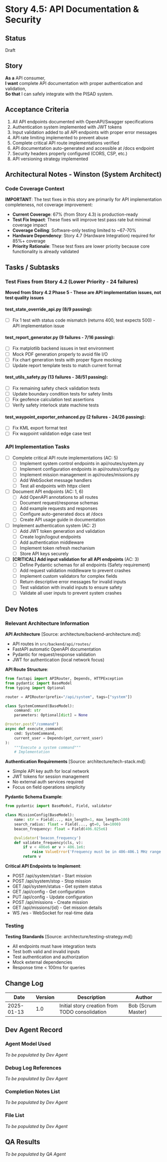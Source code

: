 # Story 4.5: API Documentation & Security

## Status

Draft

## Story

**As a** API consumer,  
**I want** complete API documentation with proper authentication and validation,  
**So that** I can safely integrate with the PISAD system.

## Acceptance Criteria

1. All API endpoints documented with OpenAPI/Swagger specifications
2. Authentication system implemented with JWT tokens
3. Input validation added to all API endpoints with proper error messages
4. API rate limiting implemented to prevent abuse
5. Complete critical API route implementations verified
6. API documentation auto-generated and accessible at /docs endpoint
7. Security headers properly configured (CORS, CSP, etc.)
8. API versioning strategy implemented

## Architectural Notes - Winston (System Architect)

### Code Coverage Context
**IMPORTANT**: The test fixes in this story are primarily for API implementation completeness, not coverage improvement:
- **Current Coverage**: 67% (from Story 4.3) is production-ready
- **Test Fix Impact**: These fixes will improve test pass rate but minimal coverage impact
- **Coverage Ceiling**: Software-only testing limited to ~67-70%
- **Hardware Dependency**: Story 4.7 (Hardware Integration) required for 85%+ coverage
- **Priority Rationale**: These test fixes are lower priority because core functionality is already validated

## Tasks / Subtasks

### Test Fixes from Story 4.2 (Lower Priority - 24 failures)

**Moved from Story 4.2 Phase 5 - These are API implementation issues, not test quality issues**

#### test_state_override_api.py (8/9 passing):

- [ ] Fix 1 test with status code mismatch (returns 400, test expects 500) - API implementation issue

#### test_report_generator.py (9 failures - 7/16 passing):

- [ ] Fix matplotlib backend issues in test environment
- [ ] Mock PDF generation properly to avoid file I/O
- [ ] Fix chart generation tests with proper figure mocking
- [ ] Update report template tests to match current format

#### test_utils_safety.py (13 failures - 38/51 passing):

- [ ] Fix remaining safety check validation tests
- [ ] Update boundary condition tests for safety limits
- [ ] Fix geofence calculation test assertions
- [ ] Verify safety interlock state machine tests

#### test_waypoint_exporter_enhanced.py (2 failures - 24/26 passing):

- [ ] Fix KML export format test
- [ ] Fix waypoint validation edge case test

### API Implementation Tasks

- [ ] Complete critical API route implementations (AC: 5)
  - [ ] Implement system control endpoints in api/routes/system.py
  - [ ] Implement configuration endpoints in api/routes/config.py
  - [ ] Implement mission management in api/routes/missions.py
  - [ ] Add WebSocket message handlers
  - [ ] Test all endpoints with httpx client
- [ ] Document API endpoints (AC: 1, 6)
  - [ ] Add OpenAPI annotations to all routes
  - [ ] Document request/response schemas
  - [ ] Add example requests and responses
  - [ ] Configure auto-generated docs at /docs
  - [ ] Create API usage guide in documentation
- [ ] Implement authentication system (AC: 2)
  - [ ] Add JWT token generation and validation
  - [ ] Create login/logout endpoints
  - [ ] Add authentication middleware
  - [ ] Implement token refresh mechanism
  - [ ] Store API keys securely
- [ ] **[CRITICAL] Add input validation for all API endpoints** (AC: 3)
  - [ ] Define Pydantic schemas for all endpoints (Safety requirement)
  - [ ] Add request validation middleware to prevent crashes
  - [ ] Implement custom validators for complex fields
  - [ ] Return descriptive error messages for invalid inputs
  - [ ] Test validation with invalid inputs to ensure safety
  - [ ] Validate all user inputs to prevent system crashes

## Dev Notes

### Relevant Architecture Information

**API Architecture** [Source: architecture/backend-architecture.md]:

- API routes in `src/backend/api/routes/`
- FastAPI automatic OpenAPI documentation
- Pydantic for request/response validation
- JWT for authentication (local network focus)

**API Route Structure**:

```python
from fastapi import APIRouter, Depends, HTTPException
from pydantic import BaseModel
from typing import Optional

router = APIRouter(prefix="/api/system", tags=["system"])

class SystemCommand(BaseModel):
    command: str
    parameters: Optional[dict] = None

@router.post("/command")
async def execute_command(
    cmd: SystemCommand,
    current_user = Depends(get_current_user)
):
    """Execute a system command"""
    # Implementation
```

**Authentication Requirements** [Source: architecture/tech-stack.md]:

- Simple API key auth for local network
- JWT tokens for session management
- No external auth services required
- Focus on field operations simplicity

**Pydantic Schema Example**:

```python
from pydantic import BaseModel, Field, validator

class MissionConfig(BaseModel):
    name: str = Field(..., min_length=1, max_length=100)
    search_radius: float = Field(..., gt=0, le=1000)
    beacon_frequency: float = Field(406.025e6)

    @validator('beacon_frequency')
    def validate_frequency(cls, v):
        if v < 406e6 or v > 406.1e6:
            raise ValueError('Frequency must be in 406-406.1 MHz range')
        return v
```

**Critical API Endpoints to Implement**:

- POST /api/system/start - Start mission
- POST /api/system/stop - Stop mission
- GET /api/system/status - Get system status
- GET /api/config - Get configuration
- PUT /api/config - Update configuration
- POST /api/missions - Create mission
- GET /api/missions/{id} - Get mission details
- WS /ws - WebSocket for real-time data

### Testing

**Testing Standards** [Source: architecture/testing-strategy.md]:

- All endpoints must have integration tests
- Test both valid and invalid inputs
- Test authentication and authorization
- Mock external dependencies
- Response time < 100ms for queries

## Change Log

| Date       | Version | Description                                    | Author             |
| ---------- | ------- | ---------------------------------------------- | ------------------ |
| 2025-01-13 | 1.0     | Initial story creation from TODO consolidation | Bob (Scrum Master) |

## Dev Agent Record

### Agent Model Used

_To be populated by Dev Agent_

### Debug Log References

_To be populated by Dev Agent_

### Completion Notes List

_To be populated by Dev Agent_

### File List

_To be populated by Dev Agent_

## QA Results

_To be populated by QA Agent_
